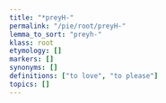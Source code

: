 ```yaml
---
title: "*preyH-"
permalink: "/pie/root/preyH-"
lemma_to_sort: "preyh-"
klass: root
etymology: []
markers: []
synonyms: []
definitions: ["to love", "to please"]
topics: []
---
```

